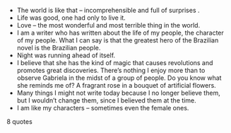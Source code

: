  - The world is like that – incomprehensible and full of surprises .
 - Life was good, one had only to live it.
 - Love – the most wonderful and most terrible thing in the world.
 - I am a writer who has written about the life of my people, the character of my people. What I can say is that the greatest hero of the Brazilian novel is the Brazilian people.
 - Night was running ahead of itself.
 - I believe that she has the kind of magic that causes revolutions and promotes great discoveries. There’s nothing I enjoy more than to observe Gabriela in the midst of a group of people. Do you know what she reminds me of? A fragrant rose in a bouquet of artificial flowers.
 - Many things I might not write today because I no longer believe them, but I wouldn’t change them, since I believed them at the time.
 - I am like my characters – sometimes even the female ones.

8 quotes